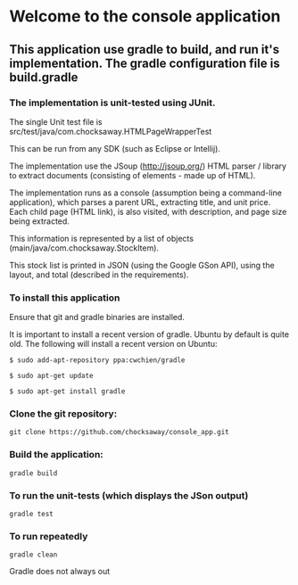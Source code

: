# Welcome to the console application

## This application use gradle to build, and run it's implementation.  The gradle configuration file is build.gradle

### The implementation is unit-tested using JUnit.  
The single Unit test file is src/test/java/com.chocksaway.HTMLPageWrapperTest

This can be run from any SDK (such as Eclipse or Intellij).

The implementation use the JSoup (http://jsoup.org/) HTML parser / library to extract documents (consisting of elements - made up of HTML).

The implementation runs as a console (assumption being a command-line application), which parses a parent URL,
extracting title, and unit price.  Each child page (HTML link), is also visited, with description, and page size being extracted.
  
This information is represented by a list of objects (main/java/com.chocksaway.StockItem). 

This stock list is printed in JSON (using the Google GSon API), using the layout, and total (described in the requirements).

### To install this application

Ensure that git and gradle binaries are installed.

It is important to install a recent version of gradle.  Ubuntu by default is quite old.
The following will install a recent version on Ubuntu:

```
$ sudo add-apt-repository ppa:cwchien/gradle

$ sudo apt-get update

$ sudo apt-get install gradle

```

### Clone the git repository:

    git clone https://github.com/chocksaway/console_app.git
    
### Build the application:

    gradle build


### To run the unit-tests (which displays the JSon output)

    gradle test
    
    
### To run repeatedly

    gradle clean
    
Gradle does not always out 



    
    

    
    



 





